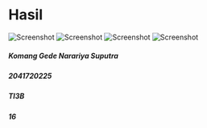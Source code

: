 # Hasil
![Screenshot](images/gambar1.jpg)
![Screenshot](images/gambar2.jpg)
![Screenshot](images/gambar3.jpg)
![Screenshot](images/gambar4.jpg)
##### Komang Gede Narariya Suputra
##### 2041720225
##### TI3B
##### 16
